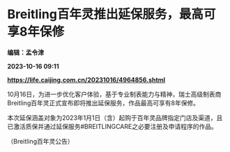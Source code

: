# Breitling百年灵推出延保服务，最高可享8年保修
**编辑：孟令津**

**2023-10-16 09:11**

**https://life.caijing.com.cn/20231016/4964856.shtml**

10月16日，为进一步优化客户体验，基于专业制表能力与精神，瑞士高级制表商Breitling百年灵正式宣布即将推出延保服务，作品最高可享有8年保修。

本次延保涵盖对象为2023年1月1日（含）起购于百年灵品牌指定门店及渠道，且已激活质保并通过延保服务#BREITLINGCARE之必要注册及申请程序的作品。

（Breitling百年灵公告）